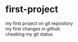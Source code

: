 # first-project
my first project on git repository
<br>
my first changes in github
<br>
cheaking my git status
